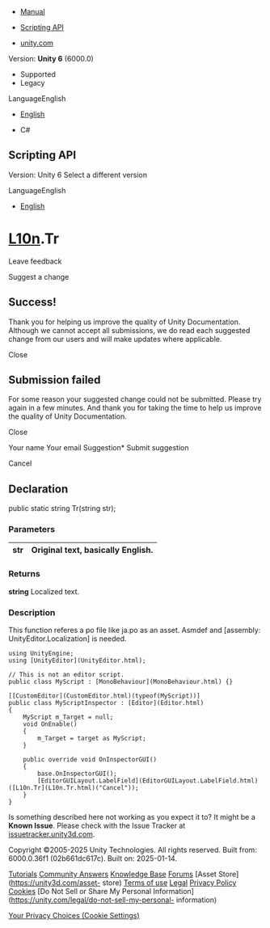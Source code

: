 [ ]()

  * [Manual](../Manual/index.html)
  * [Scripting API](../ScriptReference/index.html)

  * [unity.com](https://unity.com/)

Version: **Unity 6** (6000.0)

  * Supported
  * Legacy

LanguageEnglish

  * [English]()

  * C#

[ ](https://docs.unity3d.com)

## Scripting API

Version: Unity 6 Select a different version

LanguageEnglish

  * [English]()

#  [L10n](L10n.html).Tr

Leave feedback

Suggest a change

## Success!

Thank you for helping us improve the quality of Unity Documentation. Although
we cannot accept all submissions, we do read each suggested change from our
users and will make updates where applicable.

Close

## Submission failed

For some reason your suggested change could not be submitted. Please <a>try
again</a> in a few minutes. And thank you for taking the time to help us
improve the quality of Unity Documentation.

Close

Your name Your email Suggestion* Submit suggestion

Cancel

[ ]()

## Declaration

public static string Tr(string str);

### Parameters

str | Original text, basically English.  
---|---  
  
### Returns

**string** Localized text.

### Description

This function referes a po file like ja.po as an asset. Asmdef and [assembly:
UnityEditor.Localization] is needed.

    
    
    using UnityEngine;
    using [UnityEditor](UnityEditor.html);  
      
    // This is not an editor script.
    public class MyScript : [MonoBehaviour](MonoBehaviour.html) {}  
      
    [[CustomEditor](CustomEditor.html)(typeof(MyScript))]
    public class MyScriptInspector : [Editor](Editor.html)
    {
        MyScript m_Target = null;
        void OnEnable()
        {
            m_Target = target as MyScript;
        }  
      
        public override void OnInspectorGUI()
        {
            base.OnInspectorGUI();
            [EditorGUILayout.LabelField](EditorGUILayout.LabelField.html)([L10n.Tr](L10n.Tr.html)("Cancel"));
        }
    }
    

Is something described here not working as you expect it to? It might be a
**Known Issue**. Please check with the Issue Tracker at
[issuetracker.unity3d.com](https://issuetracker.unity3d.com).

Copyright ©2005-2025 Unity Technologies. All rights reserved. Built from:
6000.0.36f1 (02b661dc617c). Built on: 2025-01-14.

[Tutorials](https://unity3d.com/learn) [Community
Answers](https://answers.unity3d.com) [Knowledge
Base](https://support.unity3d.com/hc/en-us)
[Forums](https://forum.unity3d.com) [Asset Store](https://unity3d.com/asset-
store) [Terms of use](https://docs.unity3d.com/Manual/TermsOfUse.html)
[Legal](https://unity.com/legal) [Privacy
Policy](https://unity.com/legal/privacy-policy)
[Cookies](https://unity.com/legal/cookie-policy) [Do Not Sell or Share My
Personal Information](https://unity.com/legal/do-not-sell-my-personal-
information)

[Your Privacy Choices (Cookie Settings)](javascript:void\(0\);)


